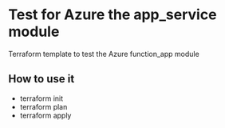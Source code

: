 # Test for Azure the app_service module

Terraform template to test the Azure function_app module


## How to use it
- terraform init
- terraform plan
- terraform apply
